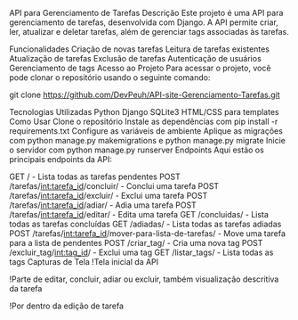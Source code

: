 API para Gerenciamento de Tarefas
Descrição
Este projeto é uma API para gerenciamento de tarefas, desenvolvida com Django. A API permite criar, ler, atualizar e deletar tarefas, além de gerenciar tags associadas às tarefas.

Funcionalidades
Criação de novas tarefas
Leitura de tarefas existentes
Atualização de tarefas
Exclusão de tarefas
Autenticação de usuários
Gerenciamento de tags
Acesso ao Projeto
Para acessar o projeto, você pode clonar o repositório usando o seguinte comando:

git clone https://github.com/DevPeuh/API-site-Gerenciamento-Tarefas.git

Tecnologias Utilizadas
Python
Django
SQLite3
HTML/CSS para templates
Como Usar
Clone o repositório
Instale as dependências com pip install -r requirements.txt
Configure as variáveis de ambiente
Aplique as migrações com python manage.py makemigrations e python manage.py migrate
Inicie o servidor com python manage.py runserver
Endpoints
Aqui estão os principais endpoints da API:

GET / - Lista todas as tarefas pendentes
POST /tarefas/<int:tarefa_id>/concluir/ - Conclui uma tarefa
POST /tarefas/<int:tarefa_id>/excluir/ - Exclui uma tarefa
POST /tarefas/<int:tarefa_id>/adiar/ - Adia uma tarefa
POST /tarefas/<int:tarefa_id>/editar/ - Edita uma tarefa
GET /concluidas/ - Lista todas as tarefas concluídas
GET /adiadas/ - Lista todas as tarefas adiadas
POST /tarefas/<int:tarefa_id>/mover-para-lista-de-tarefas/ - Move uma tarefa para a lista de pendentes
POST /criar_tag/ - Cria uma nova tag
POST /excluir_tag/<int:tag_id>/ - Exclui uma tag
GET /listar_tags/ - Lista todas as tags
Capturas de Tela
!Tela inicial da API

!Parte de editar, concluir, adiar ou excluir, também visualização descritiva da tarefa

!Por dentro da edição de tarefa